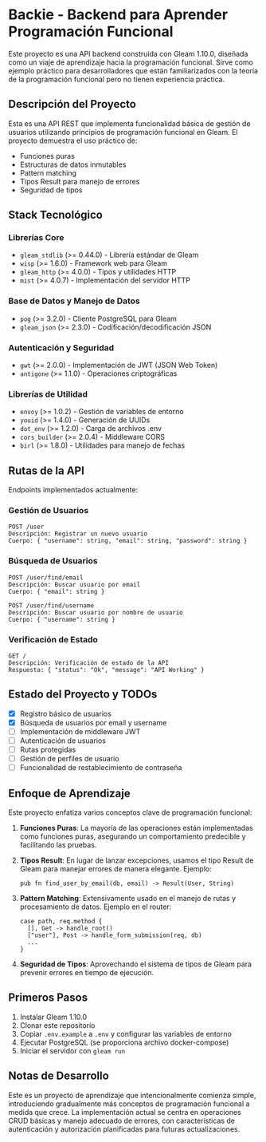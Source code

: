 # Backie - Backend para Aprender Programación Funcional

Este proyecto es una API backend construida con Gleam 1.10.0, diseñada como un viaje de aprendizaje hacia la programación funcional. Sirve como ejemplo práctico para desarrolladores que están familiarizados con la teoría de la programación funcional pero no tienen experiencia práctica.

## Descripción del Proyecto

Esta es una API REST que implementa funcionalidad básica de gestión de usuarios utilizando principios de programación funcional en Gleam. El proyecto demuestra el uso práctico de:

- Funciones puras
- Estructuras de datos inmutables
- Pattern matching
- Tipos Result para manejo de errores
- Seguridad de tipos

## Stack Tecnológico

### Librerías Core

- `gleam_stdlib` (>= 0.44.0) - Librería estándar de Gleam
- `wisp` (>= 1.6.0) - Framework web para Gleam
- `gleam_http` (>= 4.0.0) - Tipos y utilidades HTTP
- `mist` (>= 4.0.7) - Implementación del servidor HTTP

### Base de Datos y Manejo de Datos

- `pog` (>= 3.2.0) - Cliente PostgreSQL para Gleam
- `gleam_json` (>= 2.3.0) - Codificación/decodificación JSON

### Autenticación y Seguridad

- `gwt` (>= 2.0.0) - Implementación de JWT (JSON Web Token)
- `antigone` (>= 1.1.0) - Operaciones criptográficas

### Librerías de Utilidad

- `envoy` (>= 1.0.2) - Gestión de variables de entorno
- `youid` (>= 1.4.0) - Generación de UUIDs
- `dot_env` (>= 1.2.0) - Carga de archivos .env
- `cors_builder` (>= 2.0.4) - Middleware CORS
- `birl` (>= 1.8.0) - Utilidades para manejo de fechas

## Rutas de la API

Endpoints implementados actualmente:

### Gestión de Usuarios

```
POST /user
Descripción: Registrar un nuevo usuario
Cuerpo: { "username": string, "email": string, "password": string }
```

### Búsqueda de Usuarios

```
POST /user/find/email
Descripción: Buscar usuario por email
Cuerpo: { "email": string }

POST /user/find/username
Descripción: Buscar usuario por nombre de usuario
Cuerpo: { "username": string }
```

### Verificación de Estado

```
GET /
Descripción: Verificación de estado de la API
Respuesta: { "status": "Ok", "message": "API Working" }
```

## Estado del Proyecto y TODOs

- [x] Registro básico de usuarios
- [x] Búsqueda de usuarios por email y username
- [ ] Implementación de middleware JWT
- [ ] Autenticación de usuarios
- [ ] Rutas protegidas
- [ ] Gestión de perfiles de usuario
- [ ] Funcionalidad de restablecimiento de contraseña

## Enfoque de Aprendizaje

Este proyecto enfatiza varios conceptos clave de programación funcional:

1. **Funciones Puras**: La mayoría de las operaciones están implementadas como funciones puras, asegurando un comportamiento predecible y facilitando las pruebas.

2. **Tipos Result**: En lugar de lanzar excepciones, usamos el tipo Result de Gleam para manejar errores de manera elegante.
   Ejemplo:

   ```gleam
   pub fn find_user_by_email(db, email) -> Result(User, String)
   ```

3. **Pattern Matching**: Extensivamente usado en el manejo de rutas y procesamiento de datos.
   Ejemplo en el router:

   ```gleam
   case path, req.method {
     [], Get -> handle_root()
     ["user"], Post -> handle_form_submission(req, db)
     ...
   }
   ```

4. **Seguridad de Tipos**: Aprovechando el sistema de tipos de Gleam para prevenir errores en tiempo de ejecución.

## Primeros Pasos

1. Instalar Gleam 1.10.0
2. Clonar este repositorio
3. Copiar `.env.example` a `.env` y configurar las variables de entorno
4. Ejecutar PostgreSQL (se proporciona archivo docker-compose)
5. Iniciar el servidor con `gleam run`

## Notas de Desarrollo

Este es un proyecto de aprendizaje que intencionalmente comienza simple, introduciendo gradualmente más conceptos de programación funcional a medida que crece. La implementación actual se centra en operaciones CRUD básicas y manejo adecuado de errores, con características de autenticación y autorización planificadas para futuras actualizaciones.
